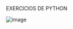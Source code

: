 EXERCICIOS DE PYTHON

![image](https://github.com/ricardopra/Python/assets/39959555/f76e5296-fac2-4e47-816f-ead694575050)
